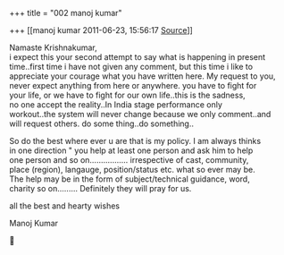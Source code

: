 +++
title = "002 manoj kumar"

+++
[[manoj kumar	2011-06-23, 15:56:17 [Source](https://groups.google.com/g/bvparishat/c/om2rjq5r0Dc)]]



Namaste Krishnakumar,  
i expect this your second attempt to say what is happening in present  
time..first time i have not given any comment, but this time i like to  
appreciate your courage what you have written here. My request to you,  
never expect anything from here or anywhere. you have to fight for  
your life, or we have to fight for our own life..this is the sadness,  
no one accept the reality..In India stage performance only  
workout..the system will never change because we only comment..and  
will request others. do some thing..do something..  
  
So do the best where ever u are that is my policy. I am always thinks  
in one direction " you help at least one person and ask him to help  
one person and so on................. irrespective of cast, community,  
place (region), langauge, position/status etc. what so ever may be.  
The help may be in the form of subject/technical guidance, word,  
charity so on......... Definitely they will pray for us.  
  
all the best and hearty wishes  
  
Manoj Kumar  



